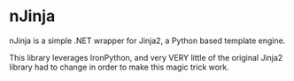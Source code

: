 nJinja
======

nJinja is a simple .NET wrapper for Jinja2, a Python based template engine. 

This library leverages IronPython, and very VERY little of the original Jinja2 library had to change in order to make this magic trick work.
